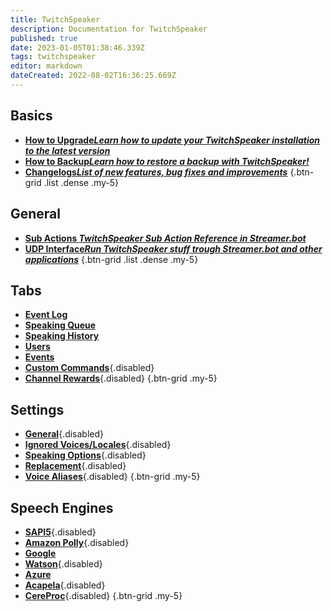 ```yaml
---
title: TwitchSpeaker
description: Documentation for TwitchSpeaker
published: true
date: 2023-01-05T01:38:46.339Z
tags: twitchspeaker
editor: markdown
dateCreated: 2022-08-02T16:36:25.669Z
---
```


## Basics
- [<i class="mdi mdi-arrow-collapse-up text--twitch"></i>**How to Upgrade*Learn how to update your TwitchSpeaker installation to the latest version***](/TwitchSpeaker/Update)
- [<i class="mdi mdi-floppy text--twitch"></i>**How to Backup*Learn how to restore a backup with TwitchSpeaker!***](/TwitchSpeaker/Backup)
- [<i class="mdi mdi-update text--twitch"></i>**Changelogs*List of new features, bug fixes and improvements***](/TwitchSpeaker/Changelogs)
{.btn-grid .list .dense .my-5}

## General
- [<i class="mdi mdi-lightning-bolt-outline text--twitch"></i>**Sub Actions *TwitchSpeaker Sub Action Reference in Streamer.bot***](/Sub-Actions/TwitchSpeaker)
- [<i class="mdi mdi-application text--twitch"></i>**UDP Interface*Run TwitchSpeaker stuff trough Streamer.bot and other applications***](/TwitchSpeaker/General/UDP-Interface)
{.btn-grid .list .dense .my-5}

## Tabs
- [<i class="mdi mdi-clock text--twitch"></i>**Event Log**](/TwitchSpeaker/Event-Log)
- [<i class="mdi mdi-human-queue text--twitch"></i>**Speaking Queue**](/TwitchSpeaker/Speaking-Queue)
- [<i class="mdi mdi-history text--twitch"></i>**Speaking History**](/TwitchSpeaker/Speaking-History)
- [<i class="mdi mdi-account text--twitch"></i>**Users**](/TwitchSpeaker/Users)
- [<i class="mdi mdi-clock mdi-flip-h text--twitch"></i>**Events**](/TwitchSpeaker/Events)
- [<i class="mdi mdi-exclamation-thick text--twitch"></i>**Custom Commands**](/TwitchSpeaker/Tabs/Custom-Commands){.disabled}
- [<i class="mdi mdi-adjust text--twitch"></i>**Channel Rewards**](/TwitchSpeaker/Tabs/Channel-Rewards){.disabled}
{.btn-grid .my-5}

## Settings
- [<i class="mdi mdi-format-align-center text--twitch"></i>**General**](/TwitchSpeaker/General/UDP-Interface){.disabled}
- [<i class="mdi mdi-close-thick text--twitch"></i>**Ignored Voices/Locales**](/TwitchSpeaker/Tabs/Settings/Ignored-Voices-Locales){.disabled}
- [<i class="mdi mdi-format-list-numbered text--twitch"></i>**Speaking Options**](/TwitchSpeaker/Tabs/Settings/Speaking-Options){.disabled}
- [<i class="mdi mdi-content-cut text--twitch"></i>**Replacement**](/TwitchSpeaker/Tabs/Settings/Replacement){.disabled}
- [<i class="mdi mdi-account-voice text--twitch"></i>**Voice Aliases**](/TwitchSpeaker/Tabs/Settings/Voice-Aliases){.disabled}
{.btn-grid .my-5}

## Speech Engines
- [<i class="mdi mdi-microsoft theme--dark"></i>**SAPI5**](/TwitchSpeaker/Speech-Engines/SAPI5){.disabled}
- [<i class="mdi mdi-amazon theme--dark"></i>**Amazon Polly**](/TwitchSpeaker/Speech-Engines/Amazon-Polly){.disabled}
- [<i class="mdi mdi-google theme--dark"></i>**Google**](/TwitchSpeaker/Speech-Engines/Google)
- [<i class="mdi mdi-microphone theme--dark"></i>**Watson**](/TwitchSpeaker/Speech-Engines/Watson){.disabled}
- [<i class="mdi mdi-microsoft-azure theme--dark"></i>**Azure**](/TwitchSpeaker/Speech-Engines/Azure)
- [<i class="mdi mdi-microphone theme--dark"></i>**Acapela**](/TwitchSpeaker/Speech-Engines/Acapela){.disabled}
- [<i class="mdi mdi-microphone theme--dark"></i>**CereProc**](/TwitchSpeaker/Speech-Engines/CereProc){.disabled}
{.btn-grid .my-5}